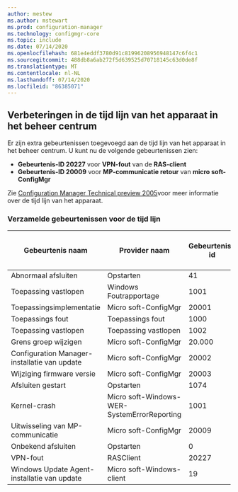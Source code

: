 ```yaml
---
author: mestew
ms.author: mstewart
ms.prod: configuration-manager
ms.technology: configmgr-core
ms.topic: include
ms.date: 07/14/2020
ms.openlocfilehash: 681e4eddf3780d91c81996208956948147c6f4c1
ms.sourcegitcommit: 488db8a6ab272f5d639525d70718145c63d0de8f
ms.translationtype: MT
ms.contentlocale: nl-NL
ms.lasthandoff: 07/14/2020
ms.locfileid: "86385071"
---
```

## <a name="improvements-to-device-timeline-in-the-admin-center"></a><a name="bkmk_timeline"></a>Verbeteringen in de tijd lijn van het apparaat in het beheer centrum
<!--7141381-->

Er zijn extra gebeurtenissen toegevoegd aan de tijd lijn van het apparaat in het beheer centrum. U kunt nu de volgende gebeurtenissen zien:

- **Gebeurtenis-ID 20227** voor **VPN-fout** van de **RAS-client**
- **Gebeurtenis-ID 20009** voor **MP-communicatie retour** van **micro soft-ConfigMgr**

Zie [Configuration Manager Technical preview 2005](../../technical-preview-2005.md#bkmk_timeline)voor meer informatie over de tijd lijn van het apparaat.  

### <a name="collected-events-for-the-timeline"></a>Verzamelde gebeurtenissen voor de tijd lijn

|Gebeurtenis naam|Provider naam|Gebeurtenis-id|Technical Preview-versie toegevoegd|
|---|---|---|---|
|Abnormaal afsluiten|Opstarten|41|2005|
|Toepassing vastlopen|Windows Foutrapportage|1001|2005|
|Toepassingsimplementatie|Micro soft-ConfigMgr|20001|2005|
|Toepassings fout|Toepassings fout|1000|2005|
|Toepassing vastlopen|Toepassing vastlopen|1002|2005|
|Grens groep wijzigen|Micro soft-ConfigMgr|20.000|2005|
|Configuration Manager-installatie van update|Micro soft-ConfigMgr|20002|2005|
|Wijziging firmware versie|Micro soft-ConfigMgr|20003|2005|
|Afsluiten gestart|Opstarten|1074|2005|
|Kernel-crash|Micro soft-Windows-WER-SystemErrorReporting|1001|2005|
|Uitwisseling van MP-communicatie|Micro soft-ConfigMgr|20009|2007|
|Onbekend afsluiten|Opstarten|0|2005|
|VPN-fout|RASClient|20227|2007|
|Windows Update Agent-installatie van update|Micro soft-Windows-client|19|2005|
